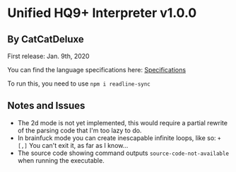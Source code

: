 # Unified HQ9+ Interpreter v1.0.0

## By CatCatDeluxe

First release: Jan. 9th, 2020

You can find the language specifications here:
[Specifications](https://esolangs.org/wiki/Unified_HQ9%2B)

To run this, you need to use `npm i readline-sync`

## Notes and Issues

- The 2d mode is not yet implemented, this would require a partial rewrite of the parsing code that I'm too lazy to do.
- In brainfuck mode you can create inescapable infinite loops, like so: `+[,]` You can't exit it, as far as I know...
- The source code showing command outputs `source-code-not-available` when running the executable.
